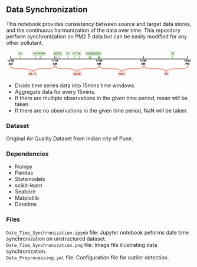 ## Data Synchronization

This notebook provides consistency between source and target data stores, and the continuous harmonization of the data over time. This repository perform synchronization on PM2.5 data but can be easily modified for any other pollutant.


![title](Data_Time_Synchronization.png)


- Divide time series data into 15mins time windows.
- Aggregate data for every 15mins.
- If there are multiple observations in the given time period, mean will be taken.
- If there are no observations in the given time period, NaN will be taken.

### Dataset
Original Air Quality Dataset from Indian city of Pune.

### Dependencies
- Numpy
- Pandas
- Statsmodels
- scikit-learn
- Seaborn
- Matplotlib
- Datetime

### Files
`Date_Time_Synchronization.ipynb` file: Jupyter notebook peforms date time synchronization on unstructured dataset.\
`Date_Time_Synchronization.png` file: Image file illustrating data synchronization.\
`Data_Preprocessing.yml` file: Configuration file for outlier detection.
